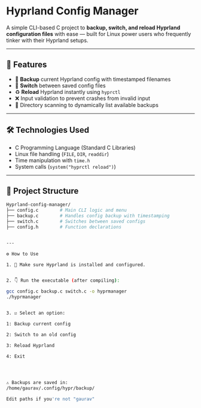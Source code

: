 # Hyprland Config Manager

A simple CLI-based C project to **backup, switch, and reload Hyprland configuration files** with ease — built for Linux power users who frequently tinker with their Hyprland setups.

---

## 🧠 Features

- 🔄 **Backup** current Hyprland config with timestamped filenames
- 🔁 **Switch** between saved config files
- ♻️ **Reload** Hyprland instantly using `hyprctl`
- ❌ Input validation to prevent crashes from invalid input
- 📂 Directory scanning to dynamically list available backups

---

## 🛠️ Technologies Used

- C Programming Language (Standard C Libraries)
- Linux file handling (`FILE`, `DIR`, `readdir`)
- Time manipulation with `time.h`
- System calls (`system("hyprctl reload")`)

---

## 🧰 Project Structure

```bash
Hyprland-config-manager/
├── config.c        # Main CLI logic and menu
├── backup.c        # Handles config backup with timestamping
├── switch.c        # Switches between saved configs
├── config.h        # Function declarations


---

⚙️ How to Use

1. 🔧 Make sure Hyprland is installed and configured.


2. 👇 Run the executable (after compiling):

gcc config.c backup.c switch.c -o hyprmanager
./hyprmanager


3. ☑️ Select an option:

1: Backup current config

2: Switch to an old config

3: Reload Hyprland

4: Exit




⚠️ Backups are saved in:
/home/gaurav/.config/hypr/backup/

Edit paths if you're not "gaurav" 
